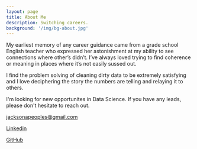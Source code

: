 ```yaml
---
layout: page
title: About Me
description: Switching careers.
background: '/img/bg-about.jpg'
---
```


My earliest memory of any career guidance came from a grade school English teacher who expressed her astonishment at my ability to see connections where other’s didn’t. I’ve always loved trying to find coherence or meaning in places where it’s not easily sussed out.

I find the problem solving of cleaning dirty data to be extremely satisfying and I love deciphering the story the numbers are telling and relaying it to others.

I'm looking for new opportunites in Data Science. If you have any leads, please don't hesitate to reach out.

<jacksonapeoples@gmail.com>

[Linkedin](https://www.linkedin.com/in/jacksonpeoples/)

[GitHub](https://github.com/jacksonpeoples)
